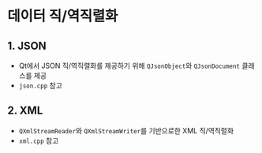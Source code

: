 # 데이터 직/역직렬화

## 1. JSON

- Qt에서 JSON 직/역직렬화를 제공하기 위해 `QJsonObject`와 `QJsonDocument` 클래스를 제공
- `json.cpp` 참고

## 2. XML
- `QXmlStreamReader`와 `QXmlStreamWriter`를 기반으로한 XML 직/역직렬화
- `xml.cpp` 참고